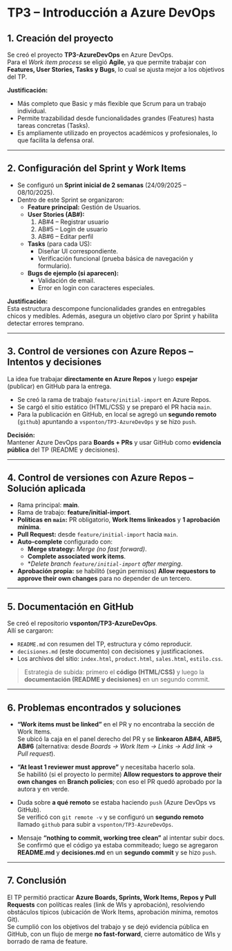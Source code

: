 # TP3 – Introducción a Azure DevOps

## 1. Creación del proyecto
Se creó el proyecto **TP3-AzureDevOps** en Azure DevOps.  
Para el *Work item process* se eligió **Agile**, ya que permite trabajar con **Features, User Stories, Tasks y Bugs**, lo cual se ajusta mejor a los objetivos del TP.

**Justificación:**  
- Más completo que Basic y más flexible que Scrum para un trabajo individual.  
- Permite trazabilidad desde funcionalidades grandes (Features) hasta tareas concretas (Tasks).  
- Es ampliamente utilizado en proyectos académicos y profesionales, lo que facilita la defensa oral.

---

## 2. Configuración del Sprint y Work Items
- Se configuró un **Sprint inicial de 2 semanas** (24/09/2025 – 08/10/2025).  
- Dentro de este Sprint se organizaron:  
  - **Feature principal:** Gestión de Usuarios.  
  - **User Stories (AB#):**  
    1. AB#4 – Registrar usuario  
    2. AB#5 – Login de usuario  
    3. AB#6 – Editar perfil  
  - **Tasks** (para cada US):  
    - Diseñar UI correspondiente.  
    - Verificación funcional (prueba básica de navegación y formulario).  
  - **Bugs de ejemplo (si aparecen):**  
    - Validación de email.  
    - Error en login con caracteres especiales.

**Justificación:**  
Esta estructura descompone funcionalidades grandes en entregables chicos y medibles. Además, asegura un objetivo claro por Sprint y habilita detectar errores temprano.

---

## 3. Control de versiones con Azure Repos – Intentos y decisiones
La idea fue trabajar **directamente en Azure Repos** y luego **espejar** (publicar) en GitHub para la entrega.

- Se creó la rama de trabajo `feature/initial-import` en Azure Repos.  
- Se cargó el sitio estático (HTML/CSS) y se preparó el PR hacia `main`.  
- Para la publicación en GitHub, en local se agregó un **segundo remoto** (`github`) apuntando a `vsponton/TP3-AzureDevOps` y se hizo `push`.

**Decisión:**  
Mantener Azure DevOps para **Boards + PRs** y usar GitHub como **evidencia pública** del TP (README y decisiones).

---

## 4. Control de versiones con Azure Repos – Solución aplicada
- Rama principal: **main**.  
- Rama de trabajo: **feature/initial-import**.  
- **Políticas en `main`:** PR obligatorio, **Work Items linkeados** y **1 aprobación mínima**.  
- **Pull Request:** desde `feature/initial-import` hacia `main`.  
- **Auto-complete** configurado con:  
  - **Merge strategy:** *Merge (no fast forward)*.  
  - **Complete associated work items**.  
  - **Delete branch `feature/initial-import` after merging*.  
- **Aprobación propia:** se habilitó (según permisos) **Allow requestors to approve their own changes** para no depender de un tercero.

---

## 5. Documentación en GitHub
Se creó el repositorio **vsponton/TP3-AzureDevOps**.  
Allí se cargaron:  
- `README.md` con resumen del TP, estructura y cómo reproducir.  
- `decisiones.md` (este documento) con decisiones y justificaciones.  
- Los archivos del sitio: `index.html`, `product.html`, `sales.html`, `estilo.css`.

> Estrategia de subida: primero el **código (HTML/CSS)** y luego la **documentación (README y decisiones)** en un segundo commit.

---

## 6. Problemas encontrados y soluciones
- **“Work items must be linked”** en el PR y no encontraba la sección de Work Items.  
  Se ubicó la caja en el panel derecho del PR y se **linkearon AB#4, AB#5, AB#6** (alternativa: desde *Boards → Work Item → Links → Add link → Pull request*).

- **“At least 1 reviewer must approve”** y necesitaba hacerlo sola.  
  Se habilitó (si el proyecto lo permite) **Allow requestors to approve their own changes** en **Branch policies**; con eso el PR quedó aprobado por la autora y en verde.

-  Duda sobre **a qué remoto** se estaba haciendo `push` (Azure DevOps vs GitHub).  
   Se verificó con `git remote -v` y se configuró un **segundo remoto** llamado `github` para subir a `vsponton/TP3-AzureDevOps`.

-  Mensaje **“nothing to commit, working tree clean”** al intentar subir docs.  
  Se confirmó que el código ya estaba commiteado; luego se agregaron **README.md** y **decisiones.md** en un **segundo commit** y se hizo `push`.

---

## 7. Conclusión
El TP permitió practicar **Azure Boards, Sprints, Work Items, Repos y Pull Requests** con políticas reales (link de WIs y aprobación), resolviendo obstáculos típicos (ubicación de Work Items, aprobación mínima, remotos Git).  
Se cumplió con los objetivos del trabajo y se dejó evidencia pública en GitHub, con un flujo de merge **no fast-forward**, cierre automático de WIs y borrado de rama de feature.
